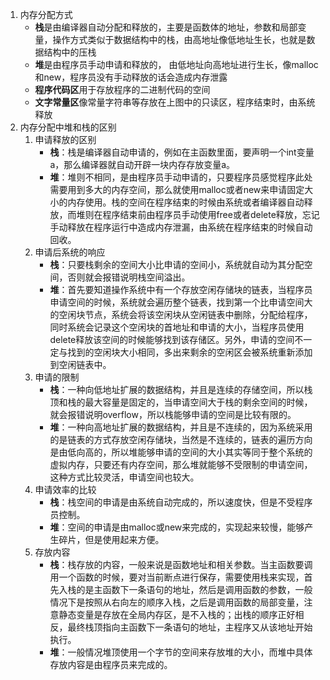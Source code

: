 1. 内存分配方式
   * **栈**是由编译器自动分配和释放的，主要是函数体的地址，参数和局部变量，操作方式类似于数据结构中的栈，由高地址像低地址生长，也就是数据结构中的压栈
   * **堆**是由程序员手动申请和释放的， 由低地址向高地址进行生长，像malloc和new，程序员没有手动释放的话会造成内存泄露
   * **程序代码区**用于存放程序的二进制代码的空间
   * **文字常量区**像常量字符串等存放在上图中的只读区，程序结束时，由系统释放
2. 内存分配中堆和栈的区别
   1. 申请释放的区别
        * **栈**：栈是编译器自动申请的，例如在主函数里面，要声明一个int变量a，那么编译器就自动开辟一块内存存放变量a。
        * **堆**：堆则不相同，是由程序员手动申请的，只要程序员感觉程序此处需要用到多大的内存空间，那么就使用malloc或者new来申请固定大小的内存使用。栈的空间在程序结束的时候由系统或者编译器自动释放，而堆则在程序结束前由程序员手动使用free或者delete释放，忘记手动释放在程序运行中造成内存泄漏，由系统在程序结束的时候自动回收。
    2. 申请后系统的响应
        * **栈**：只要栈剩余的空间大小比申请的空间小，系统就自动为其分配空间，否则就会报错说明栈空间溢出。 
        * **堆**：首先要知道操作系统中有一个存放空闲存储块的链表，当程序员申请空间的时候，系统就会遍历整个链表，找到第一个比申请空间大的空闲块节点，系统会将该空闲块从空闲链表中删除，分配给程序，同时系统会记录这个空闲块的首地址和申请的大小，当程序员使用delete释放该空间的时候能够找到该存储区。另外，申请的空间不一定与找到的空闲块大小相同，多出来剩余的空闲区会被系统重新添加到空闲链表中。
    3. 申请的限制
        * **栈**：一种向低地址扩展的数据结构，并且是连续的存储空间，所以栈顶和栈的最大容量是固定的，当申请空间大于栈的剩余空间的时候，就会报错说明overflow，所以栈能够申请的空间是比较有限的。 
        * **堆**：一种向高地址扩展的数据结构，并且是不连续的，因为系统采用的是链表的方式存放空闲存储块，当然是不连续的，链表的遍历方向是由低向高的，所以堆能够申请的空间的大小其实等同于整个系统的虚拟内存，只要还有内存空间，那么堆就能够不受限制的申请空间，这种方式比较灵活，申请空间也较大。 
    4. 申请效率的比较 
        * **栈**：栈空间的申请是由系统自动完成的，所以速度快，但是不受程序员控制。
        * **堆**：空间的申请是由malloc或new来完成的，实现起来较慢，能够产生碎片，但是使用起来方便。
    5. 存放内容 
        * **栈**：栈存放的内容，一般来说是函数地址和相关参数。当主函数要调用一个函数的时候，要对当前断点进行保存，需要使用栈来实现，首先入栈的是主函数下一条语句的地址，然后是调用函数的参数，一般情况下是按照从右向左的顺序入栈，之后是调用函数的局部变量，注意静态变量是存放在全局内存区，是不入栈的；出栈的顺序正好相反，最终栈顶指向主函数下一条语句的地址，主程序又从该地址开始执行。 
        * **堆**：一般情况堆顶使用一个字节的空间来存放堆的大小，而堆中具体存放内容是由程序员来完成的。 
